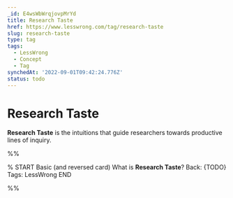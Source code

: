 ```yaml
---
_id: E4wsWbWrqjovpMrYd
title: Research Taste
href: https://www.lesswrong.com/tag/research-taste
slug: research-taste
type: tag
tags:
  - LessWrong
  - Concept
  - Tag
synchedAt: '2022-09-01T09:42:24.776Z'
status: todo
---
```


# Research Taste

**Research Taste** is the intuitions that guide researchers towards productive lines of inquiry.


%%

% START
Basic (and reversed card)
What is **Research Taste**?
Back: {TODO}
Tags: LessWrong
END
<!--ID: 1663156972012-->


%%
	
